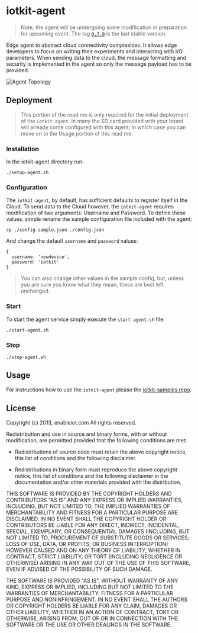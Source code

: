 # iotkit-agent

> Note, the agent will be undergoing some modification in preparation for upcoming event. The tag [`0.7.0`](https://github.com/enableiot/iotkit-agent/commit/af2de259530d04585fdf49f8aef471fee3899c93) is the last stable version.

Edge agent to abstract cloud connectivity complexities. It allows edge developers to focus on writing their experiments and interacting with I/O parameters. When sending data to the cloud, the message formatting and security is implemented in the agent so only the message payload has to be provided.   

![Agent Topology](../master/images/agent-topo.png?raw=true)

## Deployment

> This portion of the read me is only required for the initial deployment of the `iotkit-agent`. In many the SD card provided with your board will already come configured with this agent, in which case you can move on to the Usage portion of this read me.

### Installation

In the iotkit-agent directory run:

    ./setup-agent.sh
    
### Configuration

The `iotkit-agent`, by default, has sufficient defaults to register itself in the Cloud. To send data to the Cloud however, the `iotkit-agent` requires modification of two arguments: Username and Password. To define these values, simple rename the sample configuration file included with the agent:

    cp ./config-sample.json ./config.json

And change the default `username` and `password` values:

    {
      username: 'newdevice',
      password: 'iotkit'
    }
    
> You can also change other values in the sample config, but, unless you are sure you know what they mean, these are best left unchanged.
        
### Start

To start the agent service simply execute the `start-agent.sh` file:

    ./start-agent.sh
    
### Stop

    ./stop-agent.sh

## Usage

For instructions how to use the `iotkit-agent` please the [iotkit-samples repo](https://github.com/enableiot/iotkit-samples).

## License

Copyright (c) 2013, enableiot.com
All rights reserved.

Redistribution and use in source and binary forms, with or without modification,
are permitted provided that the following conditions are met:

* Redistributions of source code must retain the above copyright notice, this
  list of conditions and the following disclaimer.

* Redistributions in binary form must reproduce the above copyright notice, this
  list of conditions and the following disclaimer in the documentation and/or
  other materials provided with the distribution.

THIS SOFTWARE IS PROVIDED BY THE COPYRIGHT HOLDERS AND CONTRIBUTORS "AS IS" AND
ANY EXPRESS OR IMPLIED WARRANTIES, INCLUDING, BUT NOT LIMITED TO, THE IMPLIED
WARRANTIES OF MERCHANTABILITY AND FITNESS FOR A PARTICULAR PURPOSE ARE
DISCLAIMED. IN NO EVENT SHALL THE COPYRIGHT HOLDER OR CONTRIBUTORS BE LIABLE FOR
ANY DIRECT, INDIRECT, INCIDENTAL, SPECIAL, EXEMPLARY, OR CONSEQUENTIAL DAMAGES
(INCLUDING, BUT NOT LIMITED TO, PROCUREMENT OF SUBSTITUTE GOODS OR SERVICES;
LOSS OF USE, DATA, OR PROFITS; OR BUSINESS INTERRUPTION) HOWEVER CAUSED AND ON
ANY THEORY OF LIABILITY, WHETHER IN CONTRACT, STRICT LIABILITY, OR TORT
(INCLUDING NEGLIGENCE OR OTHERWISE) ARISING IN ANY WAY OUT OF THE USE OF THIS
SOFTWARE, EVEN IF ADVISED OF THE POSSIBILITY OF SUCH DAMAGE.

THE SOFTWARE IS PROVIDED "AS IS", WITHOUT WARRANTY OF ANY KIND, EXPRESS OR IMPLIED, INCLUDING BUT NOT LIMITED TO THE WARRANTIES OF MERCHANTABILITY, FITNESS FOR A PARTICULAR PURPOSE AND NONINFRINGEMENT. IN NO EVENT SHALL THE AUTHORS OR COPYRIGHT HOLDERS BE LIABLE FOR ANY CLAIM, DAMAGES OR OTHER LIABILITY, WHETHER IN AN ACTION OF CONTRACT, TORT OR OTHERWISE, ARISING FROM, OUT OF OR IN CONNECTION WITH THE SOFTWARE OR THE USE OR OTHER DEALINGS IN THE SOFTWARE.
